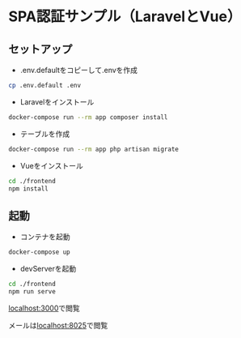 # SPA認証サンプル（LaravelとVue）

## セットアップ

- .env.defaultをコピーして.envを作成

```sh
cp .env.default .env
```

- Laravelをインストール

```sh
docker-compose run --rm app composer install
```

- テーブルを作成

```sh
docker-compose run --rm app php artisan migrate
```

- Vueをインストール

```sh
cd ./frontend
npm install
```

## 起動

- コンテナを起動

```sh
docker-compose up
```

- devServerを起動

```sh
cd ./frontend
npm run serve
```

[localhost:3000](localhost:3000)で閲覧

メールは[localhost:8025](localhost:8025)で閲覧
